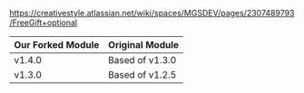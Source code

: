 https://creativestyle.atlassian.net/wiki/spaces/MGSDEV/pages/2307489793/FreeGift+optional

| Our Forked Module | Original Module  |
| ------ | ------ |
| v1.4.0 | Based of v1.3.0 |
| v1.3.0 | Based of v1.2.5 |
